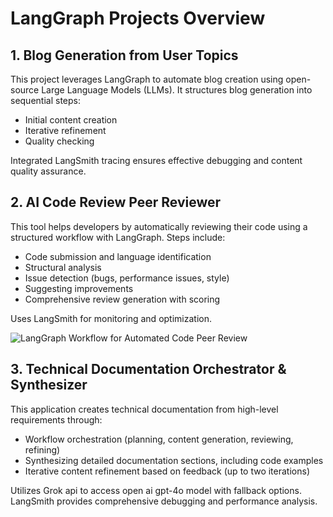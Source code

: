 # LangGraph Projects Overview

## 1. Blog Generation from User Topics
This project leverages LangGraph to automate blog creation using open-source Large Language Models (LLMs). It structures blog generation into sequential steps:
- Initial content creation
- Iterative refinement
- Quality checking

Integrated LangSmith tracing ensures effective debugging and content quality assurance.

## 2. AI Code Review Peer Reviewer
This tool helps developers by automatically reviewing their code using a structured workflow with LangGraph. Steps include:
- Code submission and language identification
- Structural analysis
- Issue detection (bugs, performance issues, style)
- Suggesting improvements
- Comprehensive review generation with scoring

Uses LangSmith for monitoring and optimization.

![LangGraph Workflow for Automated Code Peer Review](code-review-workflow.png)

## 3. Technical Documentation Orchestrator & Synthesizer
This application creates technical documentation from high-level requirements through:
- Workflow orchestration (planning, content generation, reviewing, refining)
- Synthesizing detailed documentation sections, including code examples
- Iterative content refinement based on feedback (up to two iterations)

Utilizes Grok api to access open ai gpt-4o model with fallback options. LangSmith provides comprehensive debugging and performance analysis.

